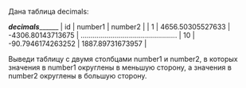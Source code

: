 Дана таблица decimals:

_________________decimals_______________________
| id  |	number1           | number2            |
| 1   |	4656.50305527633  | -4306.80143713675  |
................................................
| 10  | -90.7946174263252 | 1887.89731673957   |

Выведи таблицу с двумя столбцами number1 и number2, в которых значения в number1 округлены в меньшую сторону, а значения в number2 округлены в большую сторону.